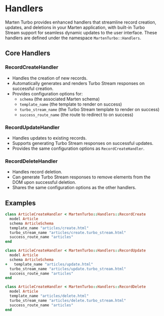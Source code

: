 # Handlers

Marten Turbo provides enhanced handlers that streamline record creation, updates, and deletions in your Marten application, with built-in Turbo Stream support for seamless dynamic updates to the user interface. These handlers are defined under the namespace `MartenTurbo::Handlers`.

## Core Handlers

### RecordCreateHandler

* Handles the creation of new records.
* Automatically generates and renders Turbo Stream responses on successful creation.
* Provides configuration options for:
    * `schema` (the associated Marten schema)
    * `template_name` (the template to render on success)
    * `turbo_stream_name` (the Turbo Stream template to render on success)
    * `success_route_name` (the route to redirect to on success)

### RecordUpdateHandler

* Handles updates to existing records.
* Supports generating Turbo Stream responses on successful updates.
* Provides the same configuration options as `RecordCreateHandler`.

### RecordDeleteHandler

* Handles record deletion.
* Can generate Turbo Stream responses to remove elements from the DOM upon successful deletion.
* Shares the same configuration options as the other handlers.

## Examples

```ruby
class ArticleCreateHandler < MartenTurbo::Handlers::RecordCreate
  model Article
  schema ArticleSchema
  template_name "articles/create.html"
  turbo_stream_name "articles/create.turbo_stream.html"
  success_route_name "articles"
end
```

```ruby
class ArticleCreateHandler < MartenTurbo::Handlers::RecordUpdate
  model Article
  schema ArticleSchema
+   template_name "articles/update.html"
  turbo_stream_name "articles/update.turbo_stream.html"
  success_route_name "articles"
end
```

```ruby
class ArticleCreateHandler < MartenTurbo::Handlers::RecordDelete
  model Article
  template_name "articles/delete.html"
  turbo_stream_name "articles/delete.turbo_stream.html"
  success_route_name "articles"
end
```
